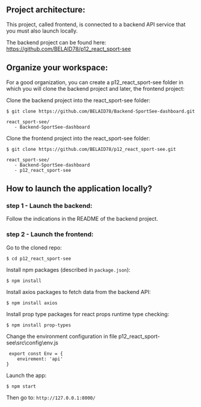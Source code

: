 ## Project architecture:
This project, called frontend, is connected to a backend API service that you must also launch locally.

The backend project can be found here: https://github.com/BELAID78/p12_react_sport-see

## Organize your workspace:
For a good organization, you can create a p12_react_sport-see folder in which you will clone the backend project and later, the frontend project:

Clone the backend project into the react_sport-see folder:
```
$ git clone https://github.com/BELAID78/Backend-SportSee-dashboard.git
```

```
react_sport-see/
   - Backend-SportSee-dashboard
```

Clone the frontend project into the react_sport-see folder:
```
$ git clone https://github.com/BELAID78/p12_react_sport-see.git
```

```
react_sport-see/
   - Backend-SportSee-dashboard
   - p12_react_sport-see
```

## How to launch the application locally?

### step 1 - Launch the backend:

Follow the indications in the README of the backend project.

### step 2 - Launch the frontend:

Go to the cloned repo:
```
$ cd p12_react_sport-see
```

Install npm packages (described in `package.json`):
```
$ npm install
```

Install axios packages to fetch data from the backend API:
```
$ npm install axios
```

Install prop type packages for react props runtime type checking:
```
$ npm install prop-types
```
Change the environment configuration in file p12_react_sport-see\src\config\env.js
```
 export const Env = {
    envirement: 'api'
}
```

Launch the app:
```
$ npm start
```

Then go to: `http://127.0.0.1:8000/`